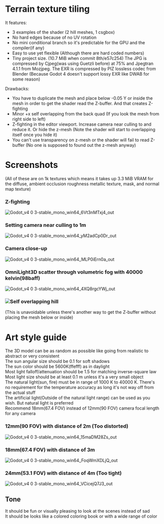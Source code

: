 # Terrain texture tiling
 
It features:
- 3 examples of the shader (2 hill meshes, 1 csgbox)
- No hard edges because of no UV rotation
- No mini conditional branch so it's predictable for the GPU and the compiler(if any)
- Easy to use yet flexible (Although there are hard coded numbers)
- Tiny project size. (10.7 MiB when commit 8th/e57c254) The JPG is compressed by Cjpeg(was using Guetzli before) at 75% and Jpegtran 4.1.1 from Mozjpeg. The EXR is compressed by PIZ lossless codec from Blender (Because Godot 4 doesn't support lossy EXR like DWAB for some reason)

Drawbacks:
- You have to duplicate the mesh and place below -0.05 Y or inside the mesh in order to get the shader read the Z-buffer. And that creates Z-fighting
- Minor +x self overlapping from the back quad (If you look the mesh from right side to left)
- Z-fighting in the editor viewport. Increase camera near culling to and reduce it. Or hide the z-mesh (Note the shader will start to overlapping itself once you hide it)
- You can't use transparency on z-mesh or the shader will fail to read Z-buffer (No one is supposed to found out the z-mesh anyway)

# Screenshots  
(All of these are on 1k textures which means it takes up 3.3 MiB VRAM for the diffuse, ambient occlusion roughness metallic texture, mask, and normal map texture)  
### Z-fighting
![Godot_v4 0 3-stable_mono_win64_6Vt3nMTxj4_out](https://github.com/baiango/terrain-texture-tiling/assets/105705580/9323d065-08d2-4be4-8af5-5b469c75dad9)
### Setting camera near culling to 1m  
![Godot_v4 0 3-stable_mono_win64_yM2adCp0Dr_out](https://github.com/baiango/terrain-texture-tiling/assets/105705580/37c0e92e-a3cf-4e2a-b797-d6c05c86bafe)
### Camera close-up
![Godot_v4 0 3-stable_mono_win64_MLP0iErn0a_out](https://github.com/baiango/terrain-texture-tiling/assets/105705580/614bf17d-de64-4007-ab85-7d5774c7e2a3)
### OmniLight3D scatter through volumetric fog with 40000 kelvin(98baff)
![Godot_v4 0 3-stable_mono_win64_4XQ8rgcYWj_out](https://github.com/baiango/terrain-texture-tiling/assets/105705580/b148d989-ed64-4b57-bf1f-d72128f1788b)
### ![Self overlapping hill](https://github.com/baiango/terrain-texture-tiling/assets/105705580/49786963-2846-4f4e-8dc4-24d938745920)
(This is unavoidable unless there's another way to get the Z-buffer without placing the mesh below or inside)

# Art style guide
The 3D model can be as random as possible like going from realistic to abstract or very consistent  
The sun angular size should be 0.1 for soft shadows  
The sun color should be 5600K(ffefff) as in daylight  
Most light falloff/attenuation should be 1.5 for matching inverse-square law  
Most light size should be at least 0.1 m unless it's a very small object  
The natural light(sun, fire) must be in range of 1000 K to 40000 K. There's no requirement for the temperature accuracy as long it's not way off from the actual stuff  
The artificial light(Outside of the natural light range) can be used as you wish. But natural light is preferred  
Recommend 18mm(67.4 FOV) instead of 12mm(90 FOV) camera focal length for any camera  
### 12mm(90 FOV) with distance of 2m (Too distorted)
![Godot_v4 0 3-stable_mono_win64_15maDM28Zs_out](https://github.com/baiango/terrain-texture-tiling/assets/105705580/77f150ce-2ee9-40d8-9a22-c2589f30a65d)
### 18mm(67.4 FOV) with distance of 3m
![Godot_v4 0 3-stable_mono_win64_FoqWmXDLjQ_out](https://github.com/baiango/terrain-texture-tiling/assets/105705580/b1bb4849-d127-48ea-b2f8-5e27aee78119)
### 24mm(53.1 FOV) with distance of 4m (Too tight)
![Godot_v4 0 3-stable_mono_win64_VCicejQ7J3_out](https://github.com/baiango/terrain-texture-tiling/assets/105705580/a8508272-e852-45cf-a2fb-5b4079ff3a82)
## Tone
It should be fun or visually pleasing to look at the scenes instead of sad  
It should be looks like a colored coloring book or with a wide range of color  
